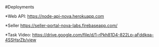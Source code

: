 #Deployments

*Web API: https://node-api-nova.herokuapp.com

*Seller https://seller-portal-nova-labs.firebaseapp.com/

*Task Video: https://drive.google.com/file/d/1-rPkh81D4-822Lp-aFddkqa-4SSHsrZb/view

